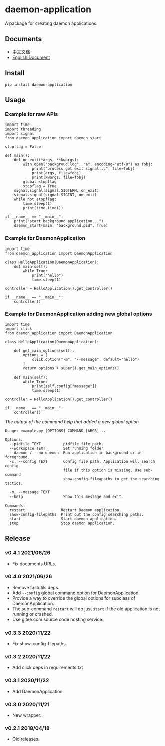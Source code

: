 # daemon-application

A package for creating daemon applications.

## Documents

- [中文文档](https://gitee.com/rRR0VrFP/daemon-application/)
- [English Document](https://gitee.com/rRR0VrFP/daemon-application/blob/master/README.en.md)

## Install

```
pip install daemon-application
```

## Usage

### Example for raw APIs

```
import time
import threading
import signal
from daemon_application import daemon_start

stopflag = False

def main():
    def on_exit(*args, **kwargs):
        with open("backgroud.log", "a", encoding="utf-8") as fobj:
            print("process got exit signal...", file=fobj)
            print(args, file=fobj)
            print(kwargs, file=fobj)
        global stopflag
        stopflag = True
    signal.signal(signal.SIGTERM, on_exit)
    signal.signal(signal.SIGINT, on_exit)
    while not stopflag:
        time.sleep(1)
        print(time.time())

if __name__ == "__main__":
    print("start background application...")
    daemon_start(main, "background.pid", True)
```

### Example for DaemonApplication

```
import time
from daemon_application import DaemonApplication

class HelloApplication(DaemonApplication):
    def main(self):
        while True:
            print("hello")
            time.sleep(1)

controller = HelloApplication().get_controller()

if __name__ == "__main__":
    controller()

```

### Example for DaemonApplication adding new global options

```
import time
import click
from daemon_application import DaemonApplication

class HelloApplication(DaemonApplication):

    def get_main_options(self):
        options = [
            click.option("-m", "--message", default="hello")
        ]
        return options + super().get_main_options()

    def main(self):
        while True:
            print(self.config["message"])
            time.sleep(1)

controller = HelloApplication().get_controller()

if __name__ == "__main__":
    controller()
```

*The output of the command help that added a new global option*

```
Usage: example.py [OPTIONS] COMMAND [ARGS]...

Options:
  --pidfile TEXT          pidfile file path.
  --workspace TEXT        Set running folder
  --daemon / --no-daemon  Run application in background or in foreground.
  -c, --config TEXT       Config file path. Application will search config
                          file if this option is missing. Use sub-command
                          show-config-fileapaths to get the searching tactics.

  -m, --message TEXT
  --help                  Show this message and exit.

Commands:
  restart                Restart Daemon application.
  show-config-filepaths  Print out the config searching paths.
  start                  Start daemon application.
  stop                   Stop daemon application.
```

## Release

### v0.4.1 2021/06/26

- Fix documents URLs.

### v0.4.0 2021/06/26

- Remove fastutils deps.
- Add `--config` global command option for DaemonApplication.
- Provide a way to override the global options for subclass of DaemonApplication.
- The sub-command `restart` will do just `start` if the old application is not running or crashed.
- Use gitee.com source code hosting service.

### v0.3.3 2020/11/22

- Fix show-config-filepaths.

### v0.3.2 2020/11/22

- Add click deps in requirements.txt

### v0.3.1 2020/11/22

- Add DaemonApplication.

### v0.3.0 2020/11/21

- New wrapper.

### v0.2.1 2018/04/18

- Old releases.
